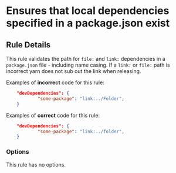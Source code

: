 # Ensures that local dependencies specified in a package.json exist

## Rule Details

This rule validates the path for `file:` and `link:` dependencies in a `package.json` file - including name casing. If a `link:` or `file:` path is incorrect yarn does not sub out the link when releasing.

Examples of **incorrect** code for this rule:

```json
    "devDependencies": {
            "some-package": "link:../Folder",
    }
```

Examples of **correct** code for this rule:

```json
    "devDependencies": {
            "some-package": "link:../folder",
    }
```

### Options

This rule has no options.
